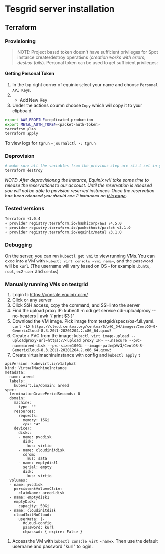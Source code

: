 # Tesgrid server installation 

## Terraform

### Provisioning

> NOTE: Project based token doesn't have sufficient privileges for Spot instance create/destroy operations (*creation works with errors; destroy fails*). Personal token can be used to get sufficient privileges:

#### Getting Personal Token
1. In the top right corner of equinix select your name and choose `Personal API Keys`.
2. + Add New Key
3. Under the actions column choose `Copy` which will copy it to your clipboard.

```bash
export AWS_PROFILE=replicated-production
export METAL_AUTH_TOKEN=<packet-auth-token>
terrafrom plan
terraform apply
```

To view logs for `tgrun` - `journalctl -u tgrun`

### Deprovision
```bash
# make sure all the variables from the previous step are still set in your env
terraform destroy
```

*NOTE: After deprovisioning the instance, Equinix will take some time to release the reservations to our account. Until the reservation is released you will not be able to provision reserved instances. Once the reservation has been released you should see 2 instances on [this page](https://console.equinix.com/projects/bf141b98-6b6d-49c8-b7df-c261e383fc74/create-server/reserved).*

### Tested versions
```bash
Terraform v1.0.4
+ provider registry.terraform.io/hashicorp/aws v4.5.0
+ provider registry.terraform.io/packethost/packet v3.1.0
+ provider registry.terraform.io/equinix/metal v3.1.0
```

### Debugging
On the server, you can run `kubectl get vmi` to view running VMs.
You can exec into a VM with `kubectl virt console <vmi name>`, and the password will be `kurl`.
(The username will vary based on OS - for example `ubuntu`, `root`, `ec2-user` and `centos`)

### Manually running VMs on testgrid

1. Login to https://console.equinix.com/
1. Click on any server
1. Click SSH access, copy the command, and SSH into the server
1. Find the upload proxy IP: kubectl -n cdi get service cdi-uploadproxy --no-headers | awk '{ print $3 }'
1. Download the VM image. Pick image from testgrid/specs/os-full.yaml. `curl -LO https://cloud.centos.org/centos/8/x86_64/images/CentOS-8-GenericCloud-8.3.2011-20201204.2.x86_64.qcow2`
1. Create a PVC from the image: `kubectl virt image-upload --uploadproxy-url=https://<upload proxy IP> --insecure --pvc-name=areed-disk --pvc-size=100Gi --image-path=`pwd`/CentOS-8-GenericCloud-8.3.2011-20201204.2.x86_64.qcow2`
1. Create virtualmachineinstance with config and `kubectl apply` it
```
apiVersion: kubevirt.io/v1alpha3
kind: VirtualMachineInstance
metadata:
  name: areed
  labels:
    kubevirt.io/domain: areed
spec:
  terminationGracePeriodSeconds: 0
  domain:
    machine:
      type: ""
    resources:
      requests:
        memory: 16Gi
        cpu: "4"
    devices:
      disks:
      - name: pvcdisk
        disk:
          bus: virtio
      - name: cloudinitdisk
        cdrom:
          bus: sata
      - name: emptydisk1
        serial: empty
        disk:
          bus: virtio
  volumes:
  - name: pvcdisk
    persistentVolumeClaim:
      claimName: areed-disk
  - name: emptydisk1
    emptyDisk:
      capacity: 50Gi
  - name: cloudinitdisk
    cloudInitNoCloud:
      userData: |-
        #cloud-config
        password: kurl
        chpasswd: { expire: False }
```
1. Access the VM with `kubectl console virt <name>`. Then use the default username and password "kurl" to login.
